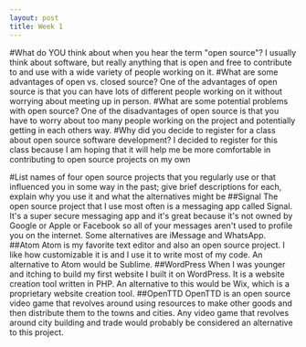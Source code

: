 ```yaml
---
layout: post
title: Week 1
---
```



#What do YOU think about when you hear the term "open source"?
I usually think about software, but really anything that is open and free to contribute to and use with a wide variety of people working on it.
#What are some advantages of open vs. closed source?
One of the advantages of open source is that you can have lots of different people working on it without worrying about meeting up in person.
#What are some potential problems with open source?
One of the disadvantages of open source is that you have to worry about too many people working on the project and potentially getting in each others way.
#Why did you decide to register for a class about open source software development?
I decided to register for this class because I am hoping that it will help me be more comfortable in contributing to open source projects on my own

#List names of four open source projects that you regularly use or that influenced you in some way in the past; give brief descriptions for each, explain why you use it and what the alternatives might be
##Signal
The open source project that I use most often is a messaging app called Signal. It's a super secure messaging app and it's great because it's not owned by Google or Apple or Facebook so all of your messages aren't used to profile you on the internet. Some alternatives are iMessage and WhatsApp.
##Atom
Atom is my favorite text editor and also an open source project. I like how customizable it is and I use it to write most of my code. An alternative to Atom would be Sublime.
##WordPress
When I was younger and itching to build my first website I built it on WordPress. It is a website creation tool written in PHP. An alternative to this would be Wix, which is a proprietary website creation tool.
##OpenTTD
OpenTTD is an open source video game that revolves around using resources to make other goods and then distribute them to the towns and cities. Any video game that revolves around city building and trade would probably be considered an alternative to this project.
